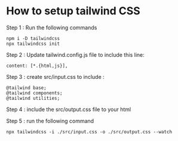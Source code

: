 # How to setup tailwind CSS

Step 1 : Run the following commands
```
npm i -D tailwindcss
npx tailwindcss init 
```

Step 2 : Update tailwind.config.js file to include this line:
```
content: [*.{html,js}],
```

Step 3 : create src/input.css to include :
```
@tailwind base;
@tailwind components;
@tailwind utilities;
```

Step 4 : include the src/output.css file to your html

Step 5 : run the following command 
```
npx tailwindcss -i ./src/input.css -o ./src/output.css --watch
```